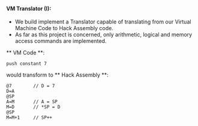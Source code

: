#### VM Translator (I):
- We build implement a Translator capable of translating from our Virtual Machine Code to Hack Assembly code. 
- As far as this project is concerned, only arithmetic, logical and memory access commands are implemented.

** VM Code **:
``` vm code
push constant 7

```

would transform to ** Hack Assembly **:

``` hack assembly
@7        // D = 7
D=A
@SP
A=M       // A = SP
M=D       // *SP = D
@SP
M=M+1     // SP++

```
